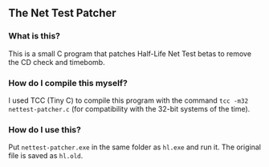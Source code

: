 ## The Net Test Patcher

### What is this?

This is a small C program that patches Half-Life Net Test betas to remove the CD check and timebomb.

### How do I compile this myself?

I used TCC (Tiny C) to compile this program with the command `tcc -m32 nettest-patcher.c` (for compatibility with the 32-bit systems of the time).

### How do I use this?

Put `nettest-patcher.exe` in the same folder as `hl.exe` and run it. The original file is saved as `hl.old`.

